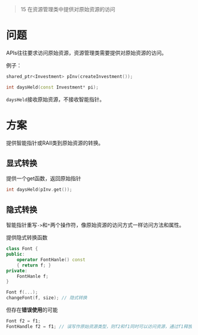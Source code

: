 > 15 在资源管理类中提供对原始资源的访问

# 问题

APIs往往要求访问原始资源，资源管理类需要提供对原始资源的访问。

例子：

```c++
shared_ptr<Investment> pInv(createInvestment());

int daysHeld(const Investment* pi);
```

`daysHeld`接收原始资源，不接收智能指针。

# 方案

提供智能指针或RAII类到原始资源的转换。

## 显式转换

提供一个get函数，返回原始指针

```c++
int daysHeld(pInv.get());
```

## 隐式转换

智能指针重写`->`和`*`两个操作符，像原始资源的访问方式一样访问方法和属性。

提供隐式转换函数

```c++
class Font {
public:
    operator FontHanle() const
    { return f; }
private:
    FontHanle f;
}

Font f(...);
changeFont(f, size); // 隐式转换
```

但存在**错误使用**的可能

```c++
Font f2 = f1;
FontHandle f2 = f1; // 误写作原始资源类型，则f2和f1同时可以访问资源，通过f1释放后f2虚吊
```


